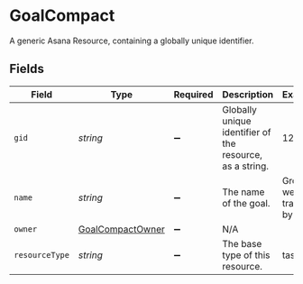 # GoalCompact

A generic Asana Resource, containing a globally unique identifier.


## Fields

| Field                                                       | Type                                                        | Required                                                    | Description                                                 | Example                                                     |
| ----------------------------------------------------------- | ----------------------------------------------------------- | ----------------------------------------------------------- | ----------------------------------------------------------- | ----------------------------------------------------------- |
| `gid`                                                       | *string*                                                    | :heavy_minus_sign:                                          | Globally unique identifier of the resource, as a string.    | 12345                                                       |
| `name`                                                      | *string*                                                    | :heavy_minus_sign:                                          | The name of the goal.                                       | Grow web traffic by 30%                                     |
| `owner`                                                     | [GoalCompactOwner](../../models/shared/goalcompactowner.md) | :heavy_minus_sign:                                          | N/A                                                         |                                                             |
| `resourceType`                                              | *string*                                                    | :heavy_minus_sign:                                          | The base type of this resource.                             | task                                                        |